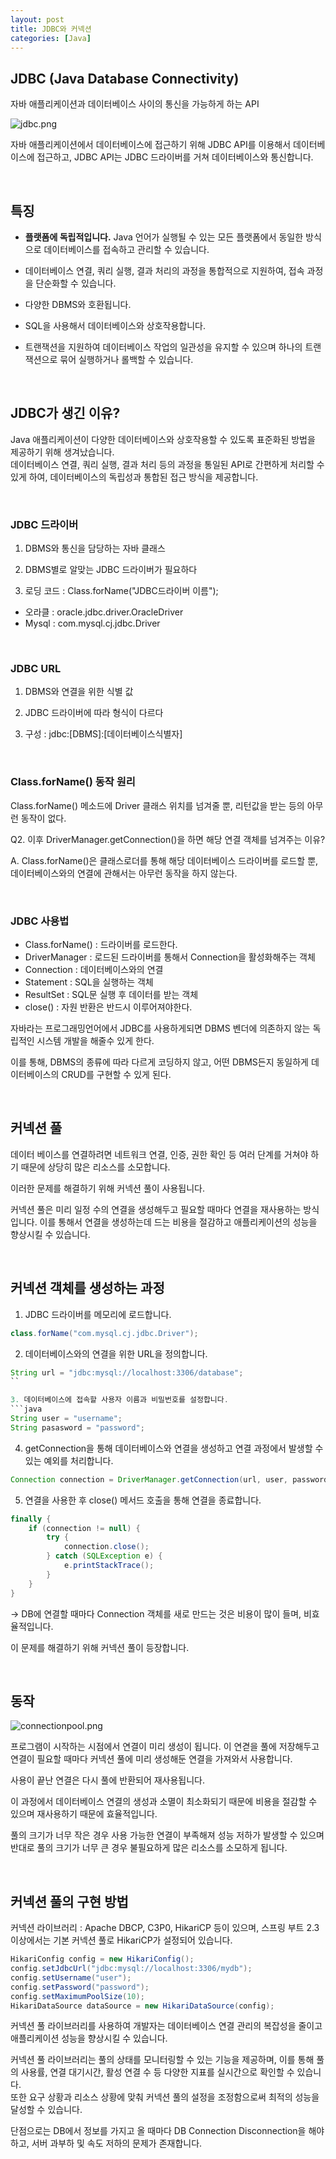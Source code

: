 ```yaml
---
layout: post
title: JDBC와 커넥션 
categories: [Java]
---
```


## JDBC (Java Database Connectivity)
자바 애플리케이션과 데이터베이스 사이의 통신을 가능하게 하는 API



![jdbc.png](https://github.com/user-attachments/assets/ab7f139d-c285-4183-8192-3483da38d225)

자바 애플리케이션에서 데이터베이스에 접근하기 위해 JDBC API를 이용해서 데이터베이스에 접근하고,
JDBC API는 JDBC 드라이버를 거쳐 데이터베이스와 통신합니다.



<br>



## 특징
- **플랫폼에 독립적입니다.** Java 언어가 실행될 수 있는 모든 플랫폼에서
  동일한 방식으로 데이터베이스를 접속하고 관리할 수 있습니다.

- 데이터베이스 연결, 쿼리 실행, 결과 처리의 과정을 통합적으로 지원하여, 접속 과정을 단순화할 수 있습니다.

- 다양한 DBMS와 호환됩니다.

- SQL을 사용해서 데이터베이스와 상호작용합니다.

- 트랜잭션을 지원하여 데이터베이스 작업의 일관성을 유지할 수 있으며 하나의 트랜잭션으로 묶어 실행하거나 롤백할 수 있습니다.





<br>



## JDBC가 생긴 이유?
Java 애플리케이션이 다양한 데이터베이스와 상호작용할 수 있도록 표준화된 방법을 제공하기 위해 생겨났습니다.  
데이터베이스 연결, 쿼리 실행, 결과 처리 등의 과정을 통일된 API로 간편하게 처리할 수 있게 하여, 데이터베이스의 독립성과 통합된 접근 방식을 제공합니다.



<br>



### JDBC 드라이버
1) DBMS와 통신을 담당하는 자바 클래스

2) DBMS별로 알맞는 JDBC 드라이버가 필요하다

3) 로딩 코드 : Class.forName("JDBC드라이버 이름");

- 오라클 : oracle.jdbc.driver.OracleDriver
- Mysql : com.mysql.cj.jdbc.Driver

<br>

### JDBC URL

1) DBMS와 연결을 위한 식별 값

2) JDBC 드라이버에 따라 형식이 다르다

3) 구성 : jdbc:[DBMS]:[데이터베이스식별자]


<br>

### Class.forName() 동작 원리

Class.forName() 메소드에 Driver 클래스 위치를 넘겨줄 뿐, 리턴값을 받는 등의 아무런 동작이 없다.

Q2. 이후 DriverManager.getConnection()을 하면 해당 연결 객체를 넘겨주는 이유?

A. Class.forName()은 클래스로더를 통해 해당 데이터베이스 드라이버를 로드할 뿐, 데이터베이스와의 연결에 관해서는 아무런 동작을 하지 않는다.

<br>


### JDBC 사용법

- Class.forName() : 드라이버를 로드한다.
- DriverManager : 로드된 드라이버를 통해서 Connection을 활성화해주는 객체
- Connection : 데이터베이스와의 연결
- Statement : SQL을 실행하는 객체
- ResultSet : SQL문 실행 후 데이터를 받는 객체
- close() : 자원 반환은 반드시 이루어져야한다.


자바라는 프로그래밍언어에서 JDBC를 사용하게되면 DBMS 벤더에 의존하지 않는 독립적인 시스템 개발을 해줄수 있게 한다.

이를 통해, DBMS의 종류에 따라 다르게 코딩하지 않고, 어떤 DBMS든지 동일하게 데이터베이스의 CRUD를 구현할 수 있게 된다.



<br>



## 커넥션 풀
데이터 베이스를 연결하려면 네트워크 연결, 인증, 권한 확인 등
여러 단계를 거쳐야 하기 때문에 상당히 많은 리소스를 소모합니다.

이러한 문제를 해결하기 위해 커넥션 풀이 사용됩니다.

커넥션 풀은 미리 일정 수의 연결을 생성해두고 필요할 때마다 연결을 재사용하는 방식입니다.
이를 통해서 연결을 생성하는데 드는 비용을 절감하고 애플리케이션의 성능을 향상시킬 수 있습니다.

<br>



## 커넥션 객체를 생성하는 과정
1. JDBC 드라이버를 메모리에 로드합니다.
```java
class.forName("com.mysql.cj.jdbc.Driver");
```

2. 데이터베이스와의 연결을 위한 URL을 정의합니다.
```java
String url = "jdbc:mysql://localhost:3306/database";
``

3. 데이터베이스에 접속할 사용자 이름과 비밀번호를 설정합니다.  
```java
String user = "username";
String pasasword = "password";
```

4. getConnection을 통해 데이터베이스와 연결을 생성하고 연결 과정에서 발생할 수 있는 예외를 처리합니다.
```java
Connection connection = DriverManager.getConnection(url, user, password);
```

5. 연결을 사용한 후 close() 메서드 호출을 통해 연결을 종료합니다.
```java
finally {
    if (connection != null) {
        try {
            connection.close();
        } catch (SQLException e) {
            e.printStackTrace();
        }
    }
}
```

-> DB에 연결할 때마다 Connection 객체를 새로 만드는 것은 비용이 많이 들며, 비효율적입니다.

이 문제를 해결하기 위해 커넥션 풀이 등장합니다.


<br>



## 동작

![connectionpool.png](https://github.com/user-attachments/assets/c3302355-cfc2-4030-82d2-c5285b191fb1)

프로그램이 시작하는 시점에서 연결이 미리 생성이 됩니다. 이 연겯을 풀에 저장해두고 연결이 필요할 때마다
커넥션 풀에 미리 생성해둔 연결을 가져와서 사용합니다.

사용이 끝난 연결은 다시 풀에 반환되어 재사용됩니다.

이 과정에서 데이터베이스 연결의 생성과 소멸이 최소화되기 때문에 비용을 절감할 수 있으며 재사용하기 때문에 효율적입니다.

풀의 크기가 너무 작은 경우 사용 가능한 연결이 부족해져 성능 저하가 발생할 수 있으며 반대로 풀의 크기가 너무 큰 경우
불필요하게 많은 리소스를 소모하게 됩니다.



<br>



## 커넥션 풀의 구현 방법
커넥션  라이브러리 : Apache DBCP, C3P0, HikariCP 등이 있으며, 스프링 부트 2.3 이상에서는 기본 커넥션 풀로 HikariCP가 설정되어 있습니다.

```java
HikariConfig config = new HikariConfig();
config.setJdbcUrl("jdbc:mysql://localhost:3306/mydb");
config.setUsername("user");
config.setPassword("password");
config.setMaximumPoolSize(10);
HikariDataSource dataSource = new HikariDataSource(config);
```

커넥션 풀 라이브러리를 사용하여 개발자는 데이터베이스 연결 관리의 복잡성을 줄이고 애플리케이션 성능을 향상시킬 수 있습니다.
  
커넥션 풀 라이브러리는 풀의 상태를 모니터링할 수 있는 기능을 제공하며, 이를 통해 풀의 사용률, 연결 대기시간, 활성 연결 수 등 다양한
지표를 실시간으로 확인할 수 있습니다.  
또한 요구 상황과 리소스 상황에 맞춰 커넥션 풀의 설정을 조정함으로써 최적의 성능을 달성할 수 있습니다.  

단점으로는 DB에서 정보를 가지고 올 때마다 DB Connection Disconnection을 해야하고, 서버 과부하 및 속도 저하의 문제가 존재합니다.




